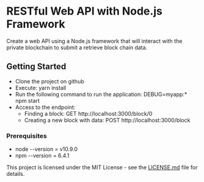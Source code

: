 # RESTful Web API with Node.js Framework

Create a web API using a Node.js framework that will interact with the private blockchain to submit a retrieve block chain data.

## Getting Started

+ Clone the project on github
+ Execute: yarn install
+ Run the following command to run the application: DEBUG=myapp:* npm start
+ Access to the endpoint:
    - Finding a block: GET http://localhost:3000/block/0
    - Creating a new block with data: POST http://localhost:3000/block
 
### Prerequisites

+ node --version = v10.9.0
+ npm --version = 6.4.1

This project is licensed under the MIT License - see the [LICENSE.md](LICENSE.md) file for details.